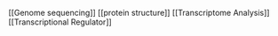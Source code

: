 [[Genome sequencing]]
[[protein structure]]
[[Transcriptome Analysis]]
[[Transcriptional Regulator]]
